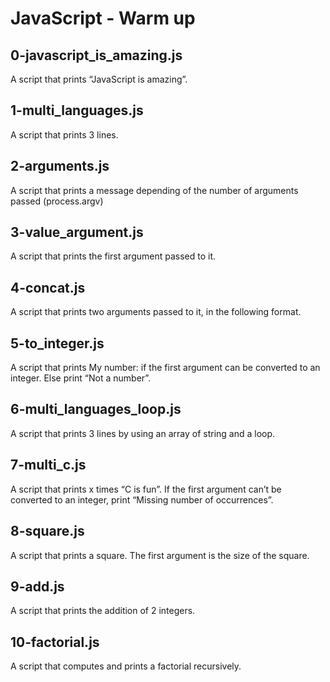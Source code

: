 # JavaScript - Warm up
## 0-javascript_is_amazing.js
A script that prints “JavaScript is amazing”.
## 1-multi_languages.js
A script that prints 3 lines.
## 2-arguments.js
A script that prints a message depending of the number of arguments passed (process.argv)
## 3-value_argument.js
A script that prints the first argument passed to it.
## 4-concat.js
A script that prints two arguments passed to it, in the following format.
## 5-to_integer.js
A script that prints My number: <first argument converted in integer> if the first argument can be converted to an integer. Else print “Not a number”.
## 6-multi_languages_loop.js
A script that prints 3 lines by using an array of string and a loop.
## 7-multi_c.js
A script that prints x times “C is fun”. If the first argument can’t be converted to an integer, print “Missing number of occurrences”.
## 8-square.js
A script that prints a square. The first argument is the size of the square.
## 9-add.js
A script that prints the addition of 2 integers.
## 10-factorial.js
A script that computes and prints a factorial recursively. 
